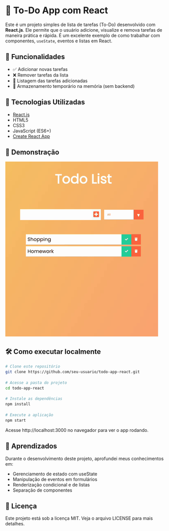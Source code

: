 # 📝 To-Do App com React

Este é um projeto simples de lista de tarefas (To-Do) desenvolvido com **React.js**. Ele permite que o usuário adicione, visualize e remova tarefas de maneira prática e rápida. É um excelente exemplo de como trabalhar com componentes, `useState`, eventos e listas em React.

## 🚀 Funcionalidades

- ✅ Adicionar novas tarefas
- ❌ Remover tarefas da lista
- 📄 Listagem das tarefas adicionadas
- 💾 Armazenamento temporário na memória (sem backend)

## 🧪 Tecnologias Utilizadas

- [React.js](https://reactjs.org/)
- HTML5
- CSS3
- JavaScript (ES6+)
- [Create React App](https://create-react-app.dev/)

## 📸 Demonstração

![todo-app-demo](./assets/todo-app-demo.gif)

## 🛠️ Como executar localmente

```bash
# Clone este repositório
git clone https://github.com/seu-usuario/todo-app-react.git

# Acesse a pasta do projeto
cd todo-app-react

# Instale as dependências
npm install

# Execute a aplicação
npm start
```

Acesse http://localhost:3000 no navegador para ver o app rodando.

## 📌 Aprendizados

Durante o desenvolvimento deste projeto, aprofundei meus conhecimentos em:
- Gerenciamento de estado com useState
- Manipulação de eventos em formulários
- Renderização condicional e de listas
- Separação de componentes

## 📄 Licença

Este projeto está sob a licença MIT. Veja o arquivo LICENSE para mais detalhes.
